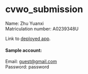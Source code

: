 # cvwo_submission

Name: Zhu Yuanxi<br />
Matriculation number: A0239348U

Link to [deployed app](https://simplydone.netlify.app/).<br />
#### Sample account:<br />
Email: guest@gmail.com<br />
Password: password
